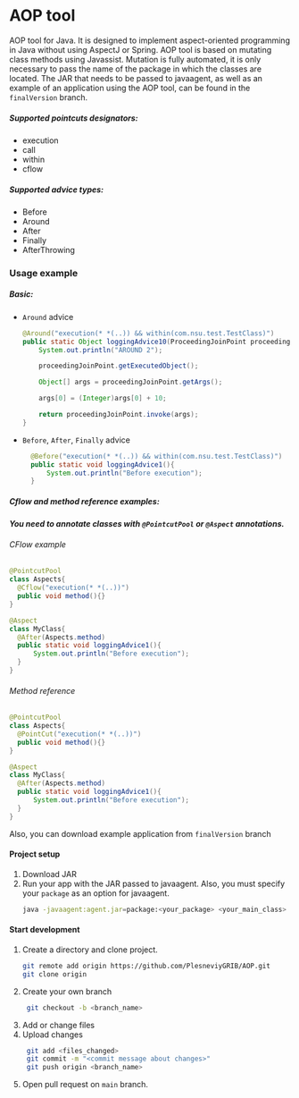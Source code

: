 # AOP tool
AOP tool for Java. It is designed to implement aspect-oriented programming in Java without using AspectJ or Spring.
AOP tool is based on mutating class methods using Javassist. Mutation is fully automated, it is only necessary to pass the name of the package in which the classes are located.
The JAR that needs to be passed to javaagent, as well as an example of an application using the AOP tool, can be found in the ```finalVersion``` branch. 

##### Supported pointcuts designators:
* execution
* call
* within
* cflow

##### Supported advice types:
* Before
* Around 
* After
* Finally
* AfterThrowing

### Usage example
##### Basic:
* ```Around``` advice
    ```java
    @Around("execution(* *(..)) && within(com.nsu.test.TestClass)")
    public static Object loggingAdvice10(ProceedingJoinPoint proceedingJoinPoint) throws Exception {
        System.out.println("AROUND 2");

        proceedingJoinPoint.getExecutedObject();

        Object[] args = proceedingJoinPoint.getArgs();

        args[0] = (Integer)args[0] + 10;

        return proceedingJoinPoint.invoke(args);
    }
    ```
* ```Before```, ```After```, ```Finally``` advice
  ```java
    @Before("execution(* *(..)) && within(com.nsu.test.TestClass)")
    public static void loggingAdvice1(){
        System.out.println("Before execution");
    }
  ```
##### Cflow and method reference examples:
***You need to annotate classes with ```@PointcutPool``` or ```@Aspect``` annotations.***
###### CFlow example
  ```java
@PointcutPool
class Aspects{
    @Cflow("execution(* *(..))")
    public void method(){}
}

@Aspect  
class MyClass{
    @After(Aspects.method)
    public static void loggingAdvice1(){
        System.out.println("Before execution");
    }  
}
  ```

###### Method reference
  ```java
@PointcutPool
class Aspects{
    @PointCut("execution(* *(..))")
    public void method(){}
}

@Aspect  
class MyClass{
    @After(Aspects.method)
    public static void loggingAdvice1(){
        System.out.println("Before execution");
    }  
}
  ```
    

Also, you can download example application from ```finalVersion``` branch

#### Project setup
1. Download JAR
2. Run your app with the JAR passed to javaagent. Also, you must  specify your ```package``` as an option for javaagent.
   ```bash
   java -javaagent:agent.jar=package:<your_package> <your_main_class>
   ```

#### Start development
1. Create a directory and clone project.
   ```bash
   git remote add origin https://github.com/PlesneviyGRIB/AOP.git
   git clone origin
   ```
2. Create your own branch
   ```bash
    git checkout -b <branch_name>
   ```
3. Add or change files
4. Upload changes
   ```bash
    git add <files_changed>
    git commit -m "<commit message about changes>"
    git push origin <branch_name>
   ```
5. Open pull request on ```main``` branch.
